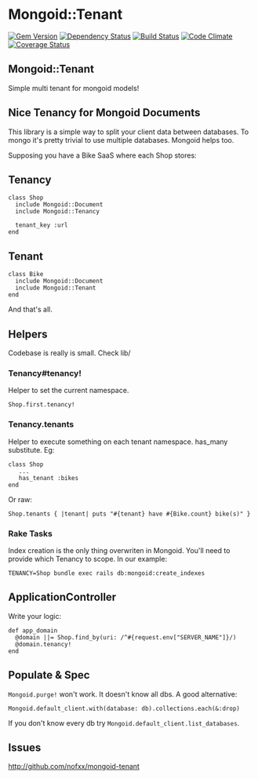 Mongoid::Tenant
===============

[![Gem Version](https://badge.fury.io/rb/mongoid-tenant.svg)](http://badge.fury.io/rb/mongoid-tenant)
[![Dependency Status](https://gemnasium.com/nofxx/mongoid-tenant.svg)](https://gemnasium.com/nofxx/mongoid-tenant)
[![Build Status](https://secure.travis-ci.org/nofxx/mongoid-tenant.svg)](http://travis-ci.org/nofxx/mongoid-tenant)
[![Code Climate](https://codeclimate.com/github/nofxx/mongoid-tenant/badges/gpa.svg)](https://codeclimate.com/github/nofxx/mongoid-tenant)
[![Coverage Status](https://coveralls.io/repos/nofxx/mongoid-tenant/badge.svg?branch=master&service=github)](https://coveralls.io/github/nofxx/mongoid-tenant?branch=master)

## Mongoid::Tenant

Simple multi tenant for mongoid models!


## Nice Tenancy for Mongoid Documents

This library is a simple way to split your client data between databases.
To mongo it's pretty trivial to use multiple databases. Mongoid helps too.

Supposing you have a Bike SaaS where each Shop stores:

## Tenancy

```
class Shop
  include Mongoid::Document
  include Mongoid::Tenancy

  tenant_key :url
end
```

## Tenant


```
class Bike
  include Mongoid::Document
  include Mongoid::Tenant
end
```

And that's all.


## Helpers


Codebase is really is small. Check lib/

### Tenancy#tenancy!

Helper to set the current namespace.

```
Shop.first.tenancy!
```

### Tenancy.tenants

Helper to execute something on each tenant namespace.
has_many substitute. Eg:

```
class Shop
   ...
   has_tenant :bikes
end
```

Or raw:

```
Shop.tenants { |tenant| puts "#{tenant} have #{Bike.count} bike(s)" }
```


### Rake Tasks

Index creation is the only thing overwriten in Mongoid.
You'll need to provide which Tenancy to scope. In our example:

```
TENANCY=Shop bundle exec rails db:mongoid:create_indexes
```

## ApplicationController

Write your logic:

```
def app_domain
  @domain ||= Shop.find_by(uri: /^#{request.env["SERVER_NAME"]}/)
  @domain.tenancy!
end
```

## Populate & Spec

`Mongoid.purge!` won't work. It doesn't know all dbs.
A good alternative:

```
Mongoid.default_client.with(database: db).collections.each(&:drop)
```

If you don't know every db try `Mongoid.default_client.list_databases`.


## Issues

http://github.com/nofxx/mongoid-tenant
